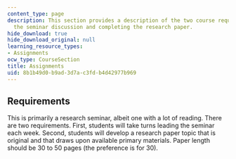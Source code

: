 ```yaml
---
content_type: page
description: This section provides a description of the two course requirements, leading
  the seminar discussion and completing the research paper.
hide_download: true
hide_download_original: null
learning_resource_types:
- Assignments
ocw_type: CourseSection
title: Assignments
uid: 8b1b49d0-b9ad-3d7a-c3fd-b4d42977b969
---
```


Requirements
------------

This is primarily a research seminar, albeit one with a lot of reading. There are two requirements. First, students will take turns leading the seminar each week. Second, students will develop a research paper topic that is original and that draws upon available primary materials. Paper length should be 30 to 50 pages (the preference is for 30).